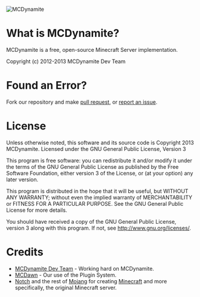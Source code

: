 ![MCDynamite](http://i.imgur.com/k4mwc.png)

What is MCDynamite?
==========

MCDynamite is a free, open-source Minecraft Server implementation.

Copyright (c) 2012-2013 MCDynamite Dev Team

Found an Error?
==========

Fork our repository and make [pull request](https://github.com/MCDynamite/MCDynamite/pull/new/master), or [report an issue](https://github.com/MCDynamite/MCDynamite/issues).

License
==========

Unless otherwise noted, this software and its source code is Copyright 2013 MCDynamite. Licensed under the GNU General Public License, Version 3

This program is free software: you can redistribute it and/or modify it under the terms of the GNU General Public License as published by the Free Software Foundation, either version 3 of the License, or (at your option) any later version.

This program is distributed in the hope that it will be useful, but WITHOUT ANY WARRANTY; without even the implied warranty of MERCHANTABILITY or FITNESS FOR A PARTICULAR PURPOSE. See the GNU General Public License for more details.

You should have received a copy of the GNU General Public License, version 3 along with this program. If not, see http://www.gnu.org/licenses/.

Credits
==========

* [MCDynamite Dev Team](https://github.com/MCDynamite?tab=members) - Working hard on MCDynamite.
* [MCDawn](https://github.com/jonnyli1125) - Our use of the Plugin System.
* [Notch](http://mojang.com/notch/) and the rest of [Mojang](http://mojang.com/) for creating [Minecraft](http://minecraft.net/) and more specifically, the original Minecraft server.
